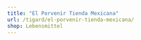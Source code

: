 ```yaml
---
title: "El Porvenir Tienda Mexicana"
url: /tigard/el-porvenir-tienda-mexicana/
shop: Lebensmittel
---
```

